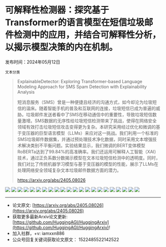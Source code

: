 # 可解释性检测器：探究基于Transformer的语言模型在短信垃圾邮件检测中的应用，并结合可解释性分析，以揭示模型决策的内在机制。
发布时间：2024年05月12日

`文本分类`
> ExplainableDetector: Exploring Transformer-based Language Modeling Approach for SMS Spam Detection with Explainability Analysis
>
> 短消息服务（SMS）曾是一种便捷且经济的沟通方式，如今却沦为垃圾短信的温床。随着智能手机的普及和互联网的连接，垃圾短信已成为普遍的威胁。垃圾邮件发送者看中了SMS在移动通信中的重要性，导致垃圾短信数量激增。SMS数据的无序性给垃圾短信检测带来了挑战，使得在网络安全领域有效打击垃圾短信攻击变得更为复杂。本研究采用经过优化和微调的基于变压器的巨型语言模型（LLMs）来应对这一挑战。我们利用一个标准的SMS垃圾邮件数据集，并通过预处理技术净化数据，同时采用文本增强技术解决类别不平衡问题。实验结果显示，我们微调的BERT变体模型RoBERTa达到了99.84%的高准确率。我们还运用可解释人工智能（XAI）技术，通过正负系数分数揭示模型在文本垃圾短信检测中的透明度。同时，我们对比了传统机器学习模型与基于变压器的模型的性能，展示了LLMs在处理网络安全领域复杂文本垃圾邮件数据方面的潜力。
>
> https://arxiv.org/abs/2405.08026

![](https://raw.githubusercontent.com/HuggingAGI/HuggingArxiv/main/paper_images/2405.08026/Methodology.jpg)
![](https://raw.githubusercontent.com/HuggingAGI/HuggingArxiv/main/paper_images/2405.08026/Dataset.png)
![](https://raw.githubusercontent.com/HuggingAGI/HuggingArxiv/main/paper_images/2405.08026/ImBalanced.png)
![](https://raw.githubusercontent.com/HuggingAGI/HuggingArxiv/main/paper_images/2405.08026/Balanced.png)
![](https://raw.githubusercontent.com/HuggingAGI/HuggingArxiv/main/paper_images/2405.08026/Fine-Tuning.png)
![](https://raw.githubusercontent.com/HuggingAGI/HuggingArxiv/main/paper_images/2405.08026/Explainability.jpg)
![](https://raw.githubusercontent.com/HuggingAGI/HuggingArxiv/main/paper_images/2405.08026/Imbalanced_loss_and_accuracy.jpg)
![](https://raw.githubusercontent.com/HuggingAGI/HuggingArxiv/main/paper_images/2405.08026/accuracy_imbalanced.png)
![](https://raw.githubusercontent.com/HuggingAGI/HuggingArxiv/main/paper_images/2405.08026/Balanced_loss_and_accuracy.jpg)
![](https://raw.githubusercontent.com/HuggingAGI/HuggingArxiv/main/paper_images/2405.08026/accuracy_balanced.png)
![](https://raw.githubusercontent.com/HuggingAGI/HuggingArxiv/main/paper_images/2405.08026/Text-1.png)
![](https://raw.githubusercontent.com/HuggingAGI/HuggingArxiv/main/paper_images/2405.08026/LIME-Explanation-Text-First.jpg)
![](https://raw.githubusercontent.com/HuggingAGI/HuggingArxiv/main/paper_images/2405.08026/Text-2.png)
![](https://raw.githubusercontent.com/HuggingAGI/HuggingArxiv/main/paper_images/2405.08026/LIME-Explanation-Text-Second.jpg)
![](https://raw.githubusercontent.com/HuggingAGI/HuggingArxiv/main/paper_images/2405.08026/Text-3.png)
![](https://raw.githubusercontent.com/HuggingAGI/HuggingArxiv/main/paper_images/2405.08026/LIME-Explanation-Text-Third.jpg)
![](https://raw.githubusercontent.com/HuggingAGI/HuggingArxiv/main/paper_images/2405.08026/Text-4.png)
![](https://raw.githubusercontent.com/HuggingAGI/HuggingArxiv/main/paper_images/2405.08026/LIME-Explanation-Text-Fourth.jpg)
![](https://raw.githubusercontent.com/HuggingAGI/HuggingArxiv/main/paper_images/2405.08026/interpret-1.png)
![](https://raw.githubusercontent.com/HuggingAGI/HuggingArxiv/main/paper_images/2405.08026/interpret-2.png)
![](https://raw.githubusercontent.com/HuggingAGI/HuggingArxiv/main/paper_images/2405.08026/interpret-3.png)
![](https://raw.githubusercontent.com/HuggingAGI/HuggingArxiv/main/paper_images/2405.08026/interpret-4.png)

<hr />

- 论文原文: [https://arxiv.org/abs/2405.08026](https://arxiv.org/abs/2405.08026)
- 获取更多最新Arxiv论文更新: [https://github.com/HuggingAGI/HuggingArxiv](https://github.com/HuggingAGI/HuggingArxiv)!
- 加入社群，+v: iamxxn886
- 公众号回复关键词获取论文原文： 1522485522142522